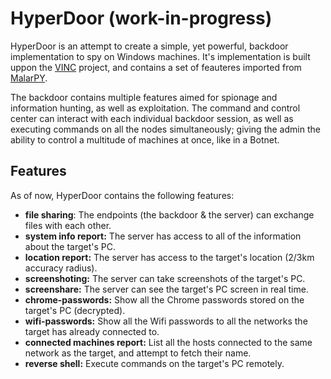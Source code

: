 # HyperDoor (work-in-progress)

HyperDoor is an attempt to create a simple, yet powerful, backdoor implementation to spy on Windows machines. It's implementation is built uppon the [VINC](https://github.com/JoaoAJMatos/VINC) project, and contains a set of feauteres imported from [MalarPY](https://github.com/JoaoAJMatos/MalarPY).

The backdoor contains multiple features aimed for spionage and information hunting, as well as exploitation. The command and control center can interact with each individual backdoor session, as well as executing commands on all the nodes simultaneously; giving the admin the ability to control a multitude of machines at once, like in a Botnet.

## Features

As of now, HyperDoor contains the following features:
 - **file sharing**: The endpoints (the backdoor & the server) can exchange files with each other.
 - **system info report:** The server has access to all of the information about the target's PC.
 - **location report:** The server has access to the target's location (2/3km accuracy radius).
 - **screenshoting:** The server can take screenshots of the target's PC.
 - **screenshare:** The server can see the target's PC screen in real time.
 - **chrome-passwords:** Show all the Chrome passwords stored on the target's PC (decrypted).
 - **wifi-passwords:** Show all the Wifi passwords to all the networks the target has already connected to.
 - **connected machines report:** List all the hosts connected to the same network as the target, and attempt to fetch their name.
 - **reverse shell:** Execute commands on the target's PC remotely.
